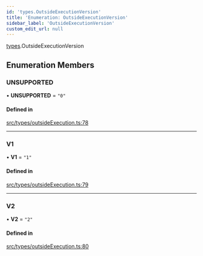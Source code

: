 ```yaml
---
id: 'types.OutsideExecutionVersion'
title: 'Enumeration: OutsideExecutionVersion'
sidebar_label: 'OutsideExecutionVersion'
custom_edit_url: null
---
```


[types](../namespaces/types.md).OutsideExecutionVersion

## Enumeration Members

### UNSUPPORTED

• **UNSUPPORTED** = `"0"`

#### Defined in

[src/types/outsideExecution.ts:78](https://github.com/starknet-io/starknet.js/blob/v6.24.1/src/types/outsideExecution.ts#L78)

---

### V1

• **V1** = `"1"`

#### Defined in

[src/types/outsideExecution.ts:79](https://github.com/starknet-io/starknet.js/blob/v6.24.1/src/types/outsideExecution.ts#L79)

---

### V2

• **V2** = `"2"`

#### Defined in

[src/types/outsideExecution.ts:80](https://github.com/starknet-io/starknet.js/blob/v6.24.1/src/types/outsideExecution.ts#L80)
